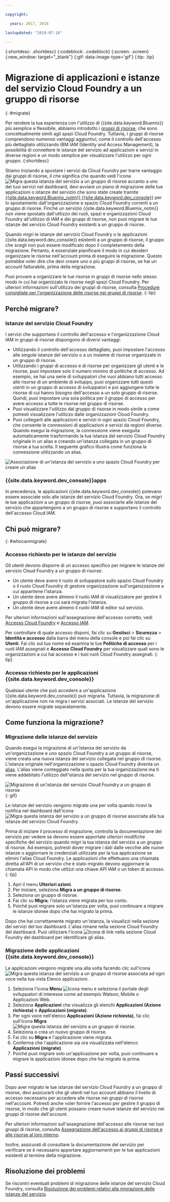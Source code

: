 ```yaml
---

copyright:

  years: 2017, 2018

lastupdated: "2018-07-16"

---
```


{:shortdesc: .shortdesc}
{:codeblock: .codeblock}
{:screen: .screen}
{:new_window: target="_blank"}
{:gif: data-image-type='gif'}
{:tip: .tip}

# Migrazione di applicazioni e istanze del servizio Cloud Foundry a un gruppo di risorse
{: #migrate}

Per rendere la tua esperienza con l'utilizzo di {{site.data.keyword.Bluemix}} più semplice e flessibile, abbiamo introdotto i [gruppi di risorse](/docs/resources/resourcegroups.html#rgs), che sono concettualmente simili agli spazi Cloud Foundry. Tuttavia, i gruppi di risorse comprendono numerosi vantaggi aggiuntivi, come il controllo dell'accesso più dettagliato utilizzando IBM IAM (Identity and Access Management), la possibilità di connettere le istanze del servizio ad applicazioni e servizi in diverse regioni e un modo semplice per visualizzare l'utilizzo per ogni gruppo.
{:shortdesc}

Stiamo iniziando a spostare i servizi da Cloud Foundry per trarre vantaggio dai gruppi di risorse, il che significa che quando vedi l'icona ![Migra questa istanza del servizio a un gruppo di risorse](images/migrate.svg "Migra questa istanza del servizio a un gruppo di risorse") accanto a uno dei tuoi servizi nel dashboard, devi avviare un piano di migrazione delle tue applicazioni o istanze del servizio che sono state create tramite [{{site.data.keyword.Bluemix_notm}} {{site.data.keyword.dev_console}}](https://console-demo3.bluemix.net/docs/apps/index.html#create) per lo spostamento dall'organizzazione e spazio Cloud Foundry correnti a un gruppo di risorse. Finché un servizio {{site.data.keyword.Bluemix_notm}} non viene spostato dall'utilizzo dei ruoli, spazi e organizzazioni Cloud Foundry all'utilizzo di IAM e dei gruppi di risorse, non puoi migrare le tue istanze del servizio Cloud Foundry esistenti a un gruppo di risorse.

Quando migri le istanze del servizio Cloud Foundry o le applicazioni {{site.data.keyword.dev_console}} esistenti a un gruppo di risorse, il gruppo che scegli non può essere modificato dopo il completamento della migrazione. Pertanto, è essenziale pianificare il modo in cui desideri organizzare le risorse nell'account prima di eseguire la migrazione. Questo potrebbe voler dire che devi creare uno o più gruppi di risorse, se hai un account fatturabile, prima della migrazione. 

Puoi provare a organizzare le tue risorse in gruppi di risorse nello stesso modo in cui hai organizzato le risorse negli spazi Cloud Foundry. Per ulteriori informazioni sull'utilizzo dei gruppi di risorse, consulta [Procedure consigliate per l'organizzazione delle risorse nei gruppi di risorse](/docs/resources/bestpractice_rgs.html#bp_resourcegroups).
{: tip}


## Perché migrare?

### Istanze del servizio Cloud Foundry

I servizi che supportano il controllo dell'accesso e l'organizzazione Cloud IAM in gruppi di risorse dispongono di diversi vantaggi:

* Utilizzando il controllo dell'accesso dettagliato, puoi impostare l'accesso alle singole istanze del servizio o a un insieme di risorse organizzate in un gruppo di risorse. 
* Utilizzando i gruppi di accesso e di risorse per organizzare gli utenti e le risorse, puoi impostare solo il numero minimo di politiche di accesso. Ad esempio, se hai una serie di sviluppatori che vuoi abbiano tutti accesso alle risorse di un ambiente di sviluppo, puoi organizzare tutti questi utenti in un gruppo di accesso di sviluppatori e poi aggiungere tutte le risorse di cui hanno bisogno dell'accesso a un solo gruppo di risorse. Quindi, puoi impostare una sola politica per il gruppo di accesso per avere accesso a tutte le risorse nel gruppo di risorse.
* Puoi visualizzare l'utilizzo dal gruppo di risorse in modo simile a come potresti visualizzare l'utilizzo dalle organizzazioni Cloud Foundry.
* Puoi collegarti alle applicazioni e servizi in ogni spazio Cloud Foundry, che consente le connessioni di applicazioni e servizi da regioni diverse. Quando esegui la migrazione, la connessione viene eseguita automaticamente trasformando la tua istanza del servizio Cloud Foundry originale in un alias e creando un'istanza collegata in un gruppo di risorse a tua scelta. Il seguente grafico illustra come funziona la connessione utilizzando un alias.

![Associazione di un'istanza del servizio a uno spazio Cloud Foundry per creare un alias](images/alias.svg "Associazione di un'istanza del servizio a uno spazio Cloud Foundry per creare un alias")

### {{site.data.keyword.dev_console}}apps

In precedenza, le applicazioni {{site.data.keyword.dev_console}} potevano essere associate solo alle istanze del servizio Cloud Foundry. Ora, se migri le tue applicazioni a un gruppo di risorse, puoi associarle alle istanze del servizio che appartengono a un gruppo di risorse e supportano il controllo dell'accesso Cloud IAM. 

## Chi può migrare?
{: #whocanmigrate}

### Accesso richiesto per le istanze del servizio 

Gli utenti devono disporre di un accesso specifico per migrare le istanze del servizio Cloud Foundry a un gruppo di risorse:

* Un utente deve avere il ruolo di sviluppatore sullo spazio Cloud Foundry o il ruolo Cloud Foundry di gestore organizzazione sull'organizzazione a cui appartiene l'istanza.
* Un utente deve avere almeno il ruolo IAM di visualizzatore per gestire il gruppo di risorse a cui sarà migrata l'istanza.
* Un utente deve avere almeno il ruolo IAM di editor sul servizio.

Per ulteriori informazioni sull'assegnazione dell'accesso corretto, vedi [Accesso Cloud Foundry](/docs/iam/cfaccess.html#cfaccess) e [Accesso IAM](/docs/iam/users_roles.html#platformrolestable).

Per controllare di quale accesso disponi, fai clic su **Gestisci** &gt; **Sicurezza** &gt; **Identità e accesso** dalla barra del menu della console e poi fai clic su **Utenti**. Fai clic sul tuo nome ed esamina le tue **Politiche di accesso** per i ruoli IAM assegnati e **Accesso Cloud Foundry** per visualizzare quali sono le organizzazioni a cui hai accesso e i tuoi ruoli Cloud Foundry assegnati.
{: tip}

### Accesso richiesto per le applicazioni {{site.data.keyword.dev_console}}

Qualsiasi utente che può accedere a un'applicazione {{site.data.keyword.dev_console}} può migrarla. Tuttavia, la migrazione di un'applicazione non ne migra i servizi associati. Le istanze del servizio devono essere migrate separatamente.

## Come funziona la migrazione?

### Migrazione delle istanze del servizio

Quando esegui la migrazione di un'istanza del servizio da un'organizzazione e uno spazio Cloud Foundry a un gruppo di risorse, viene creata una nuova istanza del servizio collegata nel gruppo di risorse. L'istanza originale nell'organizzazione o spazio Cloud Foundry diventa un [alias](/docs/resources/connecting_apps.html#what_is_alias). L'alias viene conteggiato nella quota per la tua organizzazione ma ti viene addebitato l'utilizzo dell'istanza del servizio nel gruppo di risorse.

![Migrazione di un'istanza del servizio Cloud Foundry a un gruppo di risorse](images/migration.gif){: gif}

Le istanze del servizio vengono migrate una per volta quando ricevi la notifica nel dashboard dall'icona ![Migra questa istanza del servizio a un gruppo di risorse](images/migrate.svg "Migra questa istanza del servizio a un gruppo di risorse") associata alla tua istanza del servizio Cloud Foundry.

Prima di iniziare il processo di migrazione, controlla la documentazione del servizio per vedere se devono essere apportate ulteriori modifiche specifiche del servizio quando migri la tua istanza del servizio a un gruppo di risorse. Ad esempio, potresti dover migrare i dati dalle vecchie alle nuove istanze o aggiornare le credenziali utilizzate per la tua applicazione se elimini l'alias Cloud Foundry. Le applicazioni che effettuano una chiamata diretta all'API di un servizio che è stato migrato devono aggiornare la chiamata API in modo che utilizzi una chiave API IAM o un token di accesso.
{: tip}

1. Apri il menu **Ulteriori azioni**.
2. Per iniziare, seleziona **Migra a un gruppo di risorse**.
3. Seleziona un gruppo di risorse.
4. Fai clic su **Migra**; l'istanza viene migrata per tuo conto.
5. Poiché puoi migrare solo un'istanza per volta, puoi continuare a migrare le istanze idonee dopo che hai migrato la prima.

Dopo che hai correttamente migrato un'istanza, la visualizzi nella sezione dei servizi del tuo dashboard. L'alias rimane nella sezione Cloud Foundry del dashboard. Puoi utilizzare l'icona ![Icona di link](images/link.svg "Icona di link che rappresenta un alias") nella sezione Cloud Foundry del dashboard per identificare gli alias.

### Migrazione delle applicazioni {{site.data.keyword.dev_console}}

Le applicazioni vengono migrate una alla volta facendo clic sull'icona ![Migra questa istanza del servizio a un gruppo di risorse](images/migrate.svg "Migra questa istanza del servizio a un gruppo di risorse") associata ad ogni voce nella tua vista Elenco applicazioni.

1. Seleziona l'icona **Menu** ![Icona menu](../icons/icon_hamburger.svg) e seleziona il portale degli sviluppatori di interesse come ad esempio Watson, Mobile o Applicazioni Web.
2. Seleziona **Applicazioni** che visualizza gli elenchi **Applicazioni (Azione richiesta)** e **Applicazioni (migrate)**.
3. Per ogni voce nell'elenco **Applicazioni (Azione richiesta)**, fai clic sull'icona **Migra** ![Migra questa istanza del servizio a un gruppo di risorse](images/migrate.svg "Migra questa istanza del servizio a un gruppo di risorse").
4. Seleziona o crea un nuovo gruppo di risorse.
5. Fai clic su **Migra** e l'applicazione viene migrata.
6. Conferma che l'applicazione sia ora visualizzata nell'elenco **Applicazioni (migrate)**.
7. Poiché puoi migrare solo un'applicazione per volta, puoi continuare a migrare le applicazioni idonee dopo che hai migrato la prima.


## Passi successivi

Dopo aver migrato le tue istanze del servizio Cloud Foundry a un gruppo di risorse, devi assicurarti che gli utenti nel tuo account abbiano il livello di accesso necessario per accedere alle risorse nei gruppi di risorse nell'account. Potresti anche voler fornire l'accesso per gestire il gruppo di risorse, in modo che gli utenti possano creare nuove istanze del servizio nei gruppi di risorse dell'account.

Per ulteriori informazioni sull'assegnazione dell'accesso alle risorse nei tuoi gruppi di risorse, consulta [Assegnazione dell'accesso ai gruppi di risorse e alle risorse al loro interno](/docs/resources/bestpractice_rgs.html#assigning-access-to-resource-groups-and-the-resources-within-them).

Inoltre, assicurati di consultare la documentazione del servizio per verificare se è necessario apportare aggiornamenti per le tue applicazioni esistenti al termine della migrazione. 


## Risoluzione dei problemi

Se riscontri eventuali problemi di migrazione delle istanze del servizio Cloud Foundry, consulta [Risoluzione dei problemi relativi alla migrazione delle istanze del servizio](/docs/resources/ts_migration.html).
